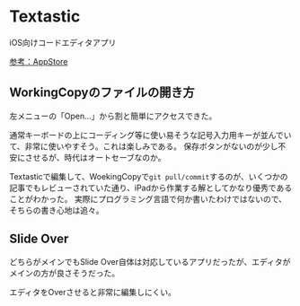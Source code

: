 # Textastic

iOS向けコードエディタアプリ

[参考：AppStore](https://itunes.apple.com/jp/app/textastic-code-editor-7/id1049254261?mt=8)

## WorkingCopyのファイルの開き方

左メニューの「Open...」から割と簡単にアクセスできた。

通常キーボードの上にコーディング等に使い易そうな記号入力用キーが並んでいて、非常に使いやすそう。これは楽しみである。
保存ボタンがないのが少し不安にさせるが、時代はオートセーブなのか。

Textasticで編集して、WoekingCopyで`git pull/commit`するのが、いくつかの記事でもレビューされていた通り、iPadから作業する解としてかなり優秀であることがわかった。
実際にプログラミング言語で何か書いたわけではないので、そちらの書き心地は追々。

## Slide Over

どちらがメインでもSlide Over自体は対応しているアプリだったが、エディタがメインの方が良さそうだった。

エディタをOverさせると非常に編集しにくい。